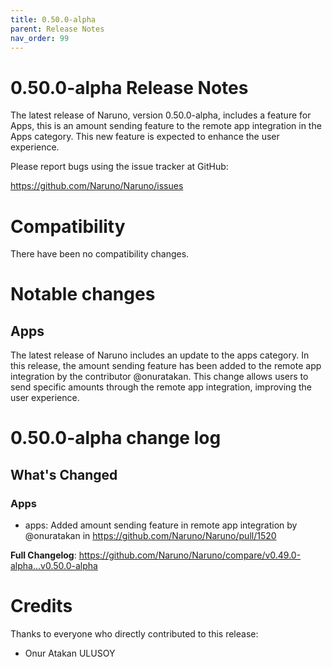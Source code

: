 ```yaml
---
title: 0.50.0-alpha
parent: Release Notes
nav_order: 99
---
```


# 0.50.0-alpha Release Notes

The latest release of Naruno, version 0.50.0-alpha, includes a feature for Apps, this is an amount sending feature to the remote app integration in the Apps category. This new feature is expected to enhance the user experience.

Please report bugs using the issue tracker at GitHub:

<https://github.com/Naruno/Naruno/issues>

# Compatibility

There have been no compatibility changes.

# Notable changes

## Apps
The latest release of Naruno includes an update to the apps category. In this release, the amount sending feature has been added to the remote app integration by the contributor @onuratakan. This change allows users to send specific amounts through the remote app integration, improving the user experience.

# 0.50.0-alpha change log

<!-- Release notes generated using configuration in .github/release.yml at master -->

## What's Changed
### Apps
* apps: Added amount sending feature in remote app integration by @onuratakan in https://github.com/Naruno/Naruno/pull/1520


**Full Changelog**: https://github.com/Naruno/Naruno/compare/v0.49.0-alpha...v0.50.0-alpha

# Credits

Thanks to everyone who directly contributed to this release:

- Onur Atakan ULUSOY
